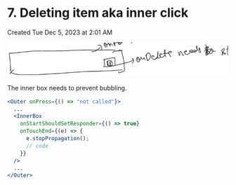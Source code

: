 # 7. Deleting item aka inner click
Created Tue Dec 5, 2023 at 2:01 AM

![](../../../../../assets/Pasted-image-20231205020138.png)

The inner box needs to prevent bubbling.
```jsx
<Outer onPress={() => "not called"}>
  ...
  <InnerBox
    onStartShouldSetResponder={() => true}
    onTouchEnd={(e) => {
      e.stopPropagation();
      // code
    }}
  />
  ...
</Outer>
```